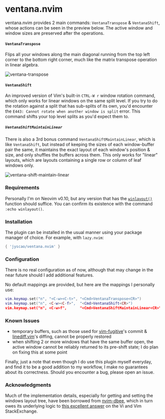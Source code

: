 # ventana.nvim

ventana.nvim provides 2 main commands: `VentanaTranspose` & `VentanaShift`, whose actions can be
seen in the preview below. The active window and window sizes are preserved after the operations.

#### `VentanaTranspose`

Flips all your windows along the main diagonal running from the top left corner to the bottom right
corner, much like the matrix transpose operation in linear algebra.

![ventana-transpose](https://github.com/jyscao/ventana.nvim/assets/12605746/ef5e2bcd-8f2b-4af8-9de0-a8ed39c5f439)



#### `VentanaShift`

An improved version of Vim's built-in `CTRL-W r` window rotation command, which only works for
linear windows on the same split level. If you try to do the rotation against a split that has
sub-splits of its own, you'd encounter the `E443: Cannot rotate when another window is split`
error. This command shifts your top level splits as you'd expect them to.



##### `VentanaShiftMaintainLinear`

There is also a 3rd bonus command `VentanaShiftMaintainLinear`, which is like `VentanaShift`, but
instead of keeping the sizes of each window-buffer pair the same, it maintains the exact layout
of each window's position & size, and only shuffles the buffers across them. This only works for
"linear" layouts, which are layouts containing a single row or column of leaf windows only.

![ventana-shift-maintain-linear](https://github.com/jyscao/ventana.nvim/assets/12605746/8b0ba557-6cc4-4c57-ba8e-d8af5769e783)



### Requirements

Personally I'm on Neovim v0.10, but any version that has the
[`winlayout()`](https://neovim.io/doc/user/builtin.html#winlayout()) function should suffice. You
can confirm its existence with the command `:echo winlayout()`.

### Installation

The plugin can be installed in the usual manner using your package manager of choice. For example,
with `lazy.nvim`:

```lua
{ 'jyscao/ventana.nvim' }
```



### Configuration

There is no real configuration as of now, although that may change in the near future should I add
additional features.

No default mappings are provided, but here are the mappings I personally use:

```lua
vim.keymap.set("n", "<C-w><C-t>", "<Cmd>VentanaTranspose<CR>")
vim.keymap.set("n", <C-w><C-f>",  "<Cmd>VentanaShift<CR>")
vim.keymap.set("n", <C-w>f",      "<Cmd>VentanaShiftMaintainLinear<CR>")
```



### Known Issues

* temporary buffers, such as those used for [vim-fugitive](https://github.com/tpope/vim-fugitive)'s
commit & [linediff.vim](https://github.com/AndrewRadev/linediff.vim)'s diffing, cannot be properly
restored
* when shifting 2 or more windows that have the same buffer open, the active window cannot be
reliably returned to its pre-shift state; I do plan on fixing this at some point

Finally, just a note that even though I do use this plugin myself everyday, and find it to be a
good addition to my workflow, I make no guarantees about its correctness. Should you encounter a
bug, please open an issue.



### Acknowledgments

Much of the implementation details, especially for getting
and setting the windows layout tree, have been borrowed from
[nvim-dbee](https://github.com/kndndrj/nvim-dbee/blob/master/lua/dbee/utils/layout.lua),
which in turn owes its underlying logic to [this excellent
answer](https://vi.stackexchange.com/a/22545/24816) on the Vi and Vim StackExchange.
